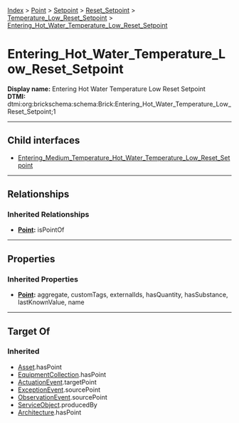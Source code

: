 [Index](../../../../../Index.md) > [Point](../../../../Point.md) > [Setpoint](../../../Setpoint.md) > [Reset_Setpoint](../../Reset_Setpoint.md) > [Temperature_Low_Reset_Setpoint](../Temperature_Low_Reset_Setpoint.md) > [Entering_Hot_Water_Temperature_Low_Reset_Setpoint](#)
# Entering_Hot_Water_Temperature_Low_Reset_Setpoint

**Display name:** Entering Hot Water Temperature Low Reset Setpoint<br />
**DTMI:** dtmi:org:brickschema:schema:Brick:Entering_Hot_Water_Temperature_Low_Reset_Setpoint;1

---

## Child interfaces
* [Entering_Medium_Temperature_Hot_Water_Temperature_Low_Reset_Setpoint](Entering_Medium_Temperature_Hot_Water_Temperature_Low_Reset_Setpoint.md)

---

## Relationships

### Inherited Relationships
* **[Point](../../../../Point.md):** isPointOf

---

## Properties

### Inherited Properties
* **[Point](../../../../Point.md):** aggregate, customTags, externalIds, hasQuantity, hasSubstance, lastKnownValue, name

---

## Target Of
### Inherited
* [Asset](../../../../../Asset/Asset.md).hasPoint
* [EquipmentCollection](../../../../../Collection/EquipmentCollection.md).hasPoint
* [ActuationEvent](../../../../../Event/PointEvent/ActuationEvent.md).targetPoint
* [ExceptionEvent](../../../../../Event/PointEvent/ExceptionEvent.md).sourcePoint
* [ObservationEvent](../../../../../Event/PointEvent/ObservationEvent.md).sourcePoint
* [ServiceObject](../../../../../Information/ServiceObject/ServiceObject.md).producedBy
* [Architecture](../../../../../Space/Architecture/Architecture.md).hasPoint

